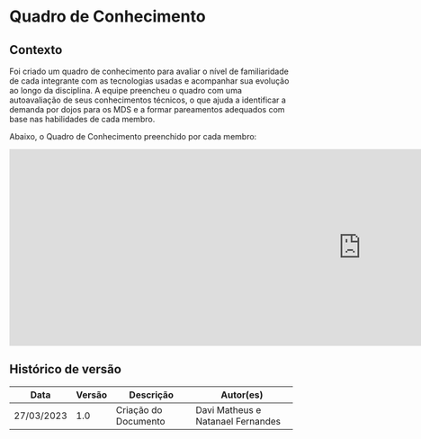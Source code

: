 # Quadro de Conhecimento

## Contexto 

Foi criado um quadro de conhecimento para avaliar o nível de familiaridade de cada integrante com as tecnologias usadas e acompanhar sua evolução ao longo da disciplina. A equipe preencheu o quadro com uma autoavaliação de seus conhecimentos técnicos, o que ajuda a identificar a demanda por dojos para os MDS e a formar pareamentos adequados com base nas habilidades de cada membro.


Abaixo, o Quadro de Conhecimento preenchido por cada membro:

<iframe width="1250px" height="350px" frameborder="0"width="1250px" height="550px" frameborder="0" src="https://docs.google.com/spreadsheets/d/e/2PACX-1vR2HIU68M1zDlooNVJwwx4jvXEH1HscpymRzj_LLeSsa_bL8M4wFje0JZLj-2CEpZgIoEOrEhRt9Mw8/pubhtml?widget=true&amp;headers=false"></iframe>

## Histórico de versão
| Data | Versão | Descrição | Autor(es) |
| ---- | ---- | ---- | ---- |
| 27/03/2023 | 1.0 | Criação do Documento | Davi Matheus e Natanael Fernandes |







